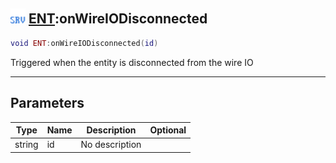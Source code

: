 ## <img src="../../.gitbook/assets/server.png" width="24" height=24 /> [ENT](https://iaswiki.rawr.dev/readme/ent):onWireIODisconnected

```lua
void ENT:onWireIODisconnected(id)
```

Triggered when the entity is disconnected from the wire IO

------
## Parameters

| Type   | Name | Description | Optional |
| ------ | ---- | ----------- | -------: |
| string | id | No description |  |

